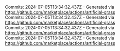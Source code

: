 Commits: 2024-07-05T13:34:32.437Z - Generated via https://github.com/marketplace/actions/artificial-grass
<br>
Commits: 2024-07-05T13:34:32.437Z - Generated via https://github.com/marketplace/actions/artificial-grass
<br>
Commits: 2024-07-05T13:34:32.437Z - Generated via https://github.com/marketplace/actions/artificial-grass
<br>
Commits: 2024-07-05T13:34:32.437Z - Generated via https://github.com/marketplace/actions/artificial-grass
<br>
